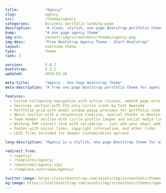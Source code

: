 ```yaml
---
title:            "Agency"
slug:             agency
src:              /themes/agency
categories:       business portfolio landing-page
description:      "A clean, stylish, one page Bootstrap portfolio theme perfect for your agency or small business"
bump:             "A one page agency theme"
img-src:          /assets/img/screenshots/themes/agency.png
img-desc:         "Free Bootstrap Agency Theme - Start Bootstrap"
layout:           overview-theme
type:             theme
rank: 3

version:          5.0.7
bootstrap:        4.3.1
updated:          2019-03-26

meta-title:       "Agency - One Page Bootstrap Theme"
meta-description: "A free one page Bootstrap portfolio theme for agencies. All Start Bootstrap templates are free to download and open source."

features:
  - Custom collapsing navigation with active classes, smooth page scrolling, and responsive fallback stylings
  - Services section with CSS only circle icons by Font Awesome
  - Portfolio grid with modal window popup previews for portfolio item details
  - About section with a responsive timeline, special thanks to Bootsnipp
  - Team member section with circle profile images and social media links
  - Working PHP contact form with validation - just add your email address to the PHP file included
  - Footer with social links, copyright information, and other links
  - LESS files included for deeper customization options

long-description: "Agency is a stylish, one page Bootstrap theme for agencies and small businesses. The design of Agency is based off of the Golden PSD Theme by Mathavan Jaya. You can download the PSD verison of this theme at FreebiesXpress.com."

redirect_from:
  - /agency/
  - /templates/agency/
  - /downloads/agency.zip/
  - /template-overviews/agency/

twitter-image: https://startbootstrap.com/assets/img/screenshots/themes/twitter/agency.png
og-image: https://startbootstrap.com/assets/img/screenshots/themes/agency.png
---
```

